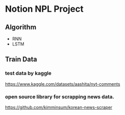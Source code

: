 # Notion NPL Project

## Algorithm
- RNN
- LSTM

## Train Data
### test data by kaggle
https://www.kaggle.com/datasets/aashita/nyt-comments  

### open source library for scrapping news data.
https://github.com/kimminsum/korean-news-scraper  

